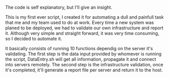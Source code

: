 The code is self explanatory, but I'll give an insight.

This is my first ever script, I created it for automating a dull and painfull task that me and my team used to do at work. 
Every time a new system was planed to be deployed, we had to validate our own infrastructure and report it. Although very simple and straight forward, it was very time consuming, so I decided to automate it.

It basically consists of running 10 functions dependig on the server it's validating.
The first step is the data input provided by whomever is running the script, DataEntry.sh will get all information, propagate it and connect into servers remotely.
The second step is the infrastructure validation, once it's completed, it'll generate a report file per server and return it to the host.
